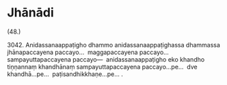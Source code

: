 

# Jhānādi






(48.)

3042\. Anidassanaappaṭigho dhammo anidassanaappaṭighassa dhammassa jhānapaccayena paccayo…  maggapaccayena paccayo…  sampayuttapaccayena paccayo—  anidassanaappaṭigho eko khandho tiṇṇannaṃ khandhānaṃ sampayuttapaccayena paccayo…pe…  dve khandhā…pe…  paṭisandhikkhaṇe…pe… .



